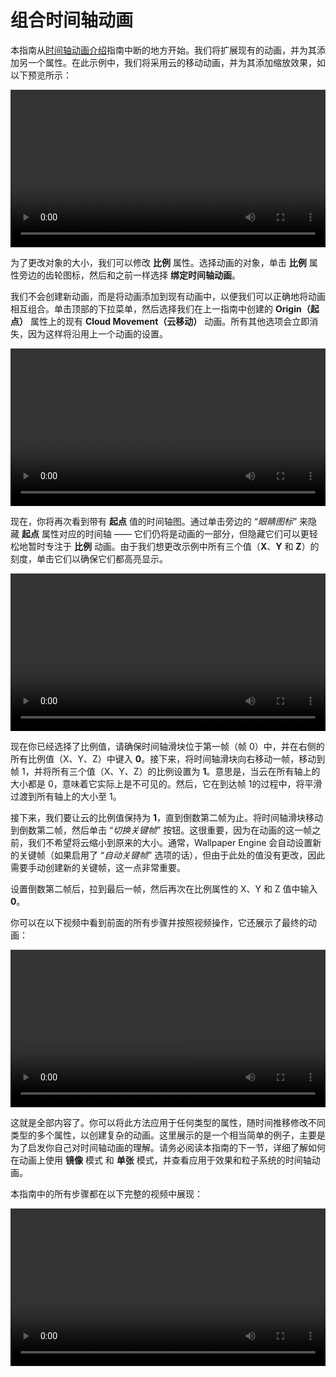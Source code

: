 # 组合时间轴动画

本指南从[时间轴动画介绍](/wallpaper-engine-docs/scene/timeline/introduction)指南中断的地方开始。我们将扩展现有的动画，并为其添加另一个属性。在此示例中，我们将采用云的移动动画，并为其添加缩放效果，如以下预览所示：

<video width="100%" controls autoplay loop>
  <source :src="$withBase('/videos/timeline_combined_result.mp4')" type="video/mp4">
  Your browser does not support the video tag.
</video>

为了更改对象的大小，我们可以修改 **比例** 属性。选择动画的对象，单击 **比例** 属性旁边的齿轮图标，然后和之前一样选择 **绑定时间轴动画**。

我们不会创建新动画，而是将动画添加到现有动画中，以便我们可以正确地将动画相互组合。单击顶部的下拉菜单，然后选择我们在上一指南中创建的 **Origin（起点）** 属性上的现有 **Cloud Movement（云移动）** 动画。所有其他选项会立即消失，因为这样将沿用上一个动画的设置。

<video width="100%" controls>
  <source :src="$withBase('/videos/timeline_combined_configuration.mp4')" type="video/mp4">
  Your browser does not support the video tag.
</video>

现在，你将再次看到带有 **起点** 值的时间轴图。通过单击旁边的 “*眼睛图标*” 来隐藏 **起点** 属性对应的时间轴 —— 它们仍将是动画的一部分，但隐藏它们可以更轻松地暂时专注于 **比例** 动画。由于我们想更改示例中所有三个值（**X**、**Y** 和 **Z**）的刻度，单击它们以确保它们都高亮显示。

<video width="100%" controls>
  <source :src="$withBase('/videos/timeline_combined_focus.mp4')" type="video/mp4">
  Your browser does not support the video tag.
</video>

现在你已经选择了比例值，请确保时间轴滑块位于第一帧（帧 0）中，并在右侧的所有比例值（X、Y、Z）中键入 **0**。接下来，将时间轴滑块向右移动一帧，移动到帧 1，并将所有三个值（X、Y、Z）的比例设置为 **1**。意思是，当云在所有轴上的大小都是 0，意味着它实际上是不可见的。然后，它在到达帧 1的过程中，将平滑过渡到所有轴上的大小至 1。

接下来，我们要让云的比例值保持为 **1**，直到倒数第二帧为止。将时间轴滑块移动到倒数第二帧，然后单击 “*切换关键帧*” 按钮。这很重要，因为在动画的这一帧之前，我们不希望将云缩小到原来的大小。通常，Wallpaper Engine 会自动设置新的关键帧（如果启用了 “*自动关键帧*” 选项的话），但由于此处的值没有更改，因此需要手动创建新的关键帧，这一点非常重要。

设置倒数第二帧后，拉到最后一帧，然后再次在比例属性的 X、Y 和 Z 值中输入 **0**。

你可以在以下视频中看到前面的所有步骤并按照视频操作，它还展示了最终的动画：

<video width="100%" controls>
  <source :src="$withBase('/videos/timeline_combined_keyframes.mp4')" type="video/mp4">
  Your browser does not support the video tag.
</video>

这就是全部内容了。你可以将此方法应用于任何类型的属性，随时间推移修改不同类型的多个属性，以创建复杂的动画。这里展示的是一个相当简单的例子，主要是为了启发你自己对时间轴动画的理解。请务必阅读本指南的下一节，详细了解如何在动画上使用 **镜像** 模式 和 **单张** 模式，并查看应用于效果和粒子系统的时间轴动画。

本指南中的所有步骤都在以下完整的视频中展现：

<video width="100%" controls>
  <source :src="$withBase('/videos/timeline_combined.mp4')" type="video/mp4">
  Your browser does not support the video tag.
</video>